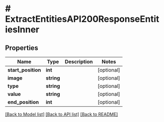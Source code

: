 # # ExtractEntitiesAPI200ResponseEntitiesInner

## Properties

Name | Type | Description | Notes
------------ | ------------- | ------------- | -------------
**start_position** | **int** |  | [optional]
**image** | **string** |  | [optional]
**type** | **string** |  | [optional]
**value** | **string** |  | [optional]
**end_position** | **int** |  | [optional]

[[Back to Model list]](../../README.md#models) [[Back to API list]](../../README.md#endpoints) [[Back to README]](../../README.md)
